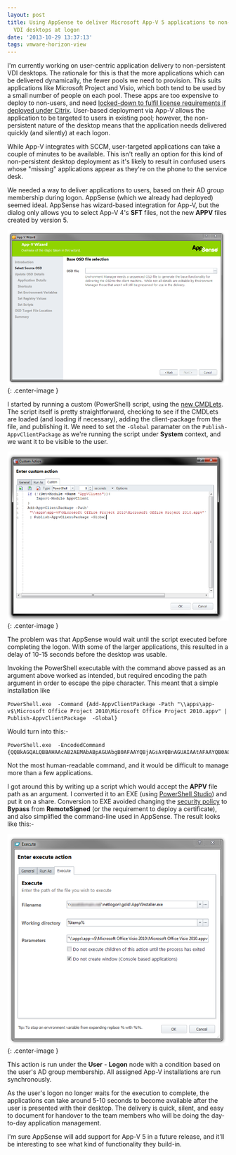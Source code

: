 ```yaml
---
layout: post
title: Using AppSense to deliver Microsoft App-V 5 applications to non-persistent
  VDI desktops at logon
date: '2013-10-29 13:37:13'
tags: vmware-horizon-view
---
```



I'm currently working on user-centric application delivery to non-persistent VDI desktops. The rationale for this is that the more applications which can be delivered dynamically, the fewer pools we need to provision. This suits applications like Microsoft Project and Visio, which both tend to be used by a small number of people on each pool. These apps are too expensive to deploy to non-users, and need [locked-down to fulfil license requirements if deployed under Citrix](http://www.appsense.com/media/19839/microsoft_license_control_whitepaper_us.pdf "AppSense - Microsoft Application License Control  in virtual environments"). User-based deployment via App-V allows the application to be targeted to users in existing pool; however, the non-persistent nature of the desktop means that the application needs delivered quickly (and silently) at each logon.

While App-V integrates with SCCM, user-targeted applications can take a couple of minutes to be available. This isn't really an option for this kind of non-persistent desktop deployment as it's likely to result in confused users whose "missing" applications appear as they're on the phone to the service desk.

We needed a way to deliver applications to users, based on their AD group membership during logon. AppSense (which we already had deployed) seemed ideal. AppSense has wizard-based integration for App-V, but the dialog only allows you to select App-V 4's **SFT** files, not the new **APPV** files created by version 5.

![An App-V dialog box](/assets/post-images/App-VDialog.png){: .center-image }

I started by running a custom (PowerShell) script, using the [new CMDLets](http://blogs.technet.com/b/appv/archive/2012/12/03/app-v-5-0-client-powershell-deep-dive.aspx "App-V 5.0 Client PowerShell Deep Dive"). The script itself is pretty straightforward, checking to see if the CMDLets are loaded (and loading if necessary), adding the client-package from the file, and publishing it. We need to set the `-Global` paramater on the `Publish-AppvClientPackage` as we're running the script under **System** context, and we want it to be visible to the user.

![An App-V Custom Dialog](/assets/post-images/CustomAction.png){: .center-image }

The problem was that AppSense would wait until the script executed before completing the logon. With some of the larger applications, this resulted in a delay of 10-15 seconds before the desktop was usable.

Invoking the PowerShell executable with the command above passed as an argument above worked as intended, but required encoding the path argument in order to escape the pipe character. This meant that a simple installation like

```
PowerShell.exe  -Command {Add-AppvClientPackage -Path "\\apps\app-v$\Microsoft Office Project 2010\Microsoft Office Project 2010.appv" | Publish-AppvClientPackage  -Global}
```

Would turn into this:-

```
PowerShell.exe  -EncodedCommand {QQBkAGQALQBBAHAAcAB2AEMAbABpAGUAbgB0AFAAYQBjAGsAYQBnAGUAIAAtAFAAYQB0AGgAIAAiAFwAXABhAHAAcABzAFwAYQBwAHAALQB2ACQAXABNAGkAYwByAG8AcwBvAGYAdAAgAE8AZgBmAGkAYwBlACAAUAByAG8AagBlAGMAdAAgADIAMAAxADAAXABNAGkAYwByAG8AcwBvAGYAdAAgAE8AZgBmAGkAYwBlACAAUAByAG8AagBlAGMAdAAgADIAMAAxADAALgBhAHAAcAB2ACIAIAB8ACAAUAB1AGIAbABpAHMAaAAtAEEAcABwAHYAQwBsAGkAZQBuAHQAUABhAGMAawBhAGcAZQAgAC0ARwBsAG8AYgBhAGwA}
```

Not the most human-readable command, and it would be difficult to manage more than a few applications.

I got around this by writing up a script which would accept the **APPV** file path as an argument. I converted it to an EXE (using [PowerShell Studio](http://www.sapien.com/software/powershell_studio "PowerShell Studio 2012")) and put it on a share. Conversion to EXE avoided changing the [security policy](http://technet.microsoft.com/en-us/library/ee176961.aspx "Using the Set-ExecutionPolicy Cmdlet") to **Bypass** from **RemoteSigned** (or the requirement to deploy a certificate), and also simplified the command-line used in AppSense. The result looks like this:-

![An App-V execution dialog](/assets/post-images/Execution.png){: .center-image }

This action is run under the **User** - **Logon** node with a condition based on the user's AD group membership. All assigned App-V installations are run synchronously.

As the user's logon no longer waits for the execution to complete, the applications can take around 5-10 seconds to become available after the user is presented with their desktop. The delivery is quick, silent, and easy to document for handover to the team members who will be doing the day-to-day application management.

I'm sure AppSense will add support for App-V 5 in a future release, and it'll be interesting to see what kind of functionality they build-in.
